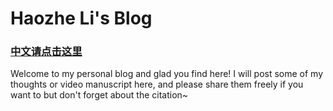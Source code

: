 # Haozhe Li's Blog
### [中文请点击这里](README-zh.md)

Welcome to my personal blog and glad you find here! I will post some of my thoughts or video manuscript here, and please share them freely if you want to but don't forget about the citation~